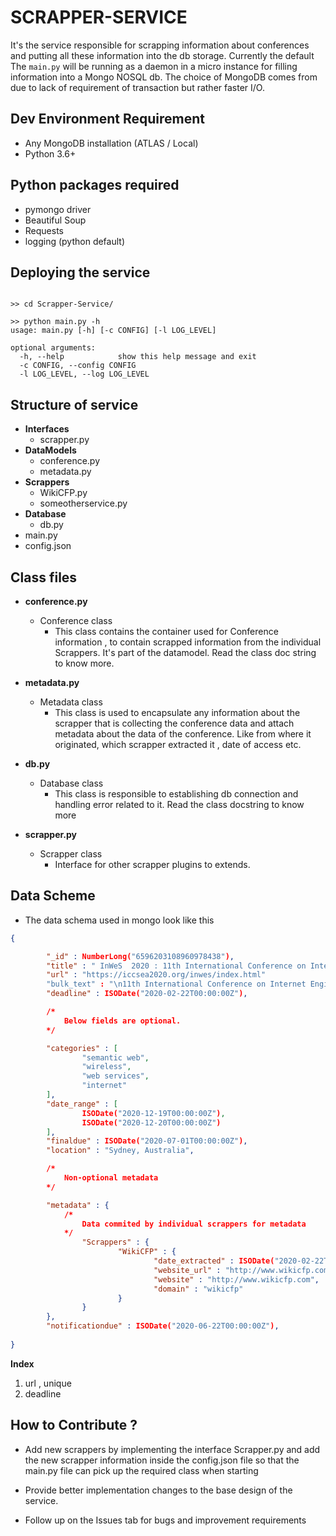 # SCRAPPER-SERVICE

It's the service responsible for scrapping information about conferences and putting all these information into the db storage. Currently the default The `main.py` will be running as a daemon in a micro instance for filling information into a Mongo NOSQL db. The choice of MongoDB comes from due to lack of requirement of transaction but rather faster I/O.    



## Dev Environment Requirement
*   Any MongoDB installation (ATLAS / Local)
*   Python 3.6+

## Python packages required
* pymongo driver
* Beautiful Soup
* Requests
* logging (python default)


## Deploying the service

```shell

>> cd Scrapper-Service/

>> python main.py -h
usage: main.py [-h] [-c CONFIG] [-l LOG_LEVEL]

optional arguments:
  -h, --help            show this help message and exit
  -c CONFIG, --config CONFIG
  -l LOG_LEVEL, --log LOG_LEVEL
```

## Structure of service
*   **Interfaces**
    * scrapper.py
*   **DataModels**
    * conference.py
    * metadata.py
*   **Scrappers**
    *   WikiCFP.py
    *   someotherservice.py
*   **Database**
    *   db.py 
*   main.py
*   config.json

 

## Class files

*   **conference.py**   
    *   Conference class
        *   This class contains the container used for Conference information , to contain scrapped information from the individual Scrappers. It's part of the datamodel. Read the class doc string to know more.
*   **metadata.py**
    * Metadata class
        * This class is used to encapsulate any information about the scrapper that is collecting the conference data and attach metadata about the data of the conference. Like from where it originated, which scrapper extracted it , date of access etc.

*   **db.py**
    *   Database class
        *   This class is responsible to establishing db connection and handling error related to it. Read the class docstring to know more

*   **scrapper.py**
    *   Scrapper class
        * Interface for other scrapper plugins to extends.

## Data Scheme

* The data schema used in mongo look like this

```json
{

        "_id" : NumberLong("6596203108960978438"),
        "title" : " InWeS  2020 : 11th International Conference on Internet Engineering & Web Services",
        "url" : "https://iccsea2020.org/inwes/index.html"
        "bulk_text" : "\n11th International Conference on Internet Engineering & Web Services (InWeS 2020) December 19 ~ .... ",
        "deadline" : ISODate("2020-02-22T00:00:00Z"),

        /*
            Below fields are optional.
        */

        "categories" : [
                "semantic web",
                "wireless",
                "web services",
                "internet"
        ],
        "date_range" : [
                ISODate("2020-12-19T00:00:00Z"),
                ISODate("2020-12-20T00:00:00Z")
        ],
        "finaldue" : ISODate("2020-07-01T00:00:00Z"),
        "location" : "Sydney, Australia",

        /*
            Non-optional metadata
        */

        "metadata" : {
            /*
                Data commited by individual scrappers for metadata
            */      
                "Scrappers" : {
                        "WikiCFP" : {
                                "date_extracted" : ISODate("2020-02-22T22:29:21.272Z"),
                                "website_url" : "http://www.wikicfp.com/cfp/servlet/event.showcfp?eventid=88588&copyownerid=46167",
                                "website" : "http://www.wikicfp.com",
                                "domain" : "wikicfp"
                        }
                }
        },
        "notificationdue" : ISODate("2020-06-22T00:00:00Z"),
        
}

```

**Index**   
1. url , unique
2. deadline



## How to Contribute ?

* Add new scrappers by implementing the interface Scrapper.py and add the new scrapper information inside the config.json file so that the main.py file can pick up the required class when starting

* Provide better implementation changes to the base design of the service.

* Follow up on the Issues tab for bugs and improvement requirements



